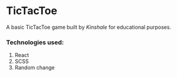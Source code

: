 # TicTacToe

A basic TicTacToe game built by _Kinshale_ for educational purposes.

### Technologies used:

1. React
2. SCSS
3. Random change
